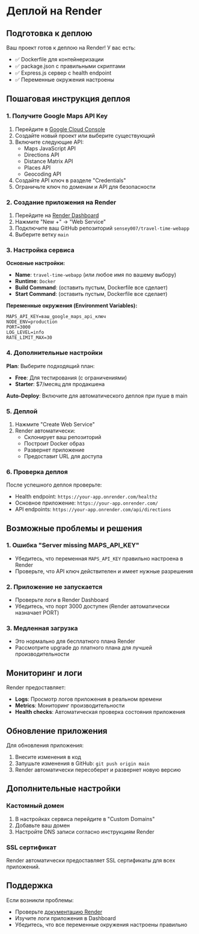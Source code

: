 # Деплой на Render

## Подготовка к деплою

Ваш проект готов к деплою на Render! У вас есть:
- ✅ Dockerfile для контейнеризации
- ✅ package.json с правильными скриптами
- ✅ Express.js сервер с health endpoint
- ✅ Переменные окружения настроены

## Пошаговая инструкция деплоя

### 1. Получите Google Maps API Key
1. Перейдите в [Google Cloud Console](https://console.cloud.google.com/)
2. Создайте новый проект или выберите существующий
3. Включите следующие API:
   - Maps JavaScript API
   - Directions API
   - Distance Matrix API
   - Places API
   - Geocoding API
4. Создайте API ключ в разделе "Credentials"
5. Ограничьте ключ по доменам и API для безопасности

### 2. Создание приложения на Render

1. Перейдите на [Render Dashboard](https://dashboard.render.com/web/new?newUser=true)
2. Нажмите "New +" → "Web Service"
3. Подключите ваш GitHub репозиторий `sensey007/travel-time-webapp`
4. Выберите ветку `main`

### 3. Настройка сервиса

**Основные настройки:**
- **Name**: `travel-time-webapp` (или любое имя по вашему выбору)
- **Runtime**: `Docker`
- **Build Command**: (оставить пустым, Dockerfile все сделает)
- **Start Command**: (оставить пустым, Dockerfile все сделает)

**Переменные окружения (Environment Variables):**
```
MAPS_API_KEY=ваш_google_maps_api_ключ
NODE_ENV=production
PORT=3000
LOG_LEVEL=info
RATE_LIMIT_MAX=30
```

### 4. Дополнительные настройки

**Plan**: Выберите подходящий план:
- **Free**: Для тестирования (с ограничениями)
- **Starter**: $7/месяц для продакшена

**Auto-Deploy**: Включите для автоматического деплоя при пуше в main

### 5. Деплой

1. Нажмите "Create Web Service"
2. Render автоматически:
   - Склонирует ваш репозиторий
   - Построит Docker образ
   - Развернет приложение
   - Предоставит URL для доступа

### 6. Проверка деплоя

После успешного деплоя проверьте:
- Health endpoint: `https://your-app.onrender.com/healthz`
- Основное приложение: `https://your-app.onrender.com/`
- API endpoints: `https://your-app.onrender.com/api/directions`

## Возможные проблемы и решения

### 1. Ошибка "Server missing MAPS_API_KEY"
- Убедитесь, что переменная `MAPS_API_KEY` правильно настроена в Render
- Проверьте, что API ключ действителен и имеет нужные разрешения

### 2. Приложение не запускается
- Проверьте логи в Render Dashboard
- Убедитесь, что порт 3000 доступен (Render автоматически назначает PORT)

### 3. Медленная загрузка
- Это нормально для бесплатного плана Render
- Рассмотрите upgrade до платного плана для лучшей производительности

## Мониторинг и логи

Render предоставляет:
- **Logs**: Просмотр логов приложения в реальном времени
- **Metrics**: Мониторинг производительности
- **Health checks**: Автоматическая проверка состояния приложения

## Обновление приложения

Для обновления приложения:
1. Внесите изменения в код
2. Запушьте изменения в GitHub: `git push origin main`
3. Render автоматически пересоберет и развернет новую версию

## Дополнительные настройки

### Кастомный домен
1. В настройках сервиса перейдите в "Custom Domains"
2. Добавьте ваш домен
3. Настройте DNS записи согласно инструкциям Render

### SSL сертификат
Render автоматически предоставляет SSL сертификаты для всех приложений.

## Поддержка

Если возникли проблемы:
- Проверьте [документацию Render](https://render.com/docs)
- Изучите логи приложения в Dashboard
- Убедитесь, что все переменные окружения настроены правильно
